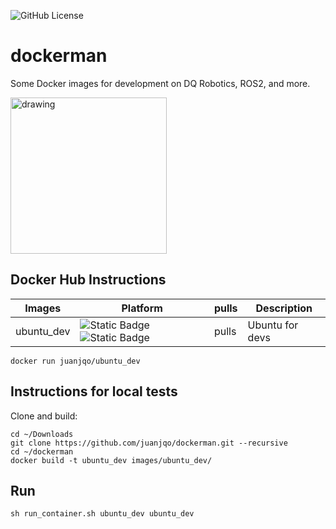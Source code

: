 ![GitHub License](https://img.shields.io/github/license/juanjqo/dockerman)

# dockerman

Some Docker images for development on DQ Robotics, ROS2, and more.

<img src="https://github.com/user-attachments/assets/5811197a-c725-49d4-927c-22feae49164c" alt="drawing" width="250"/>

## Docker Hub Instructions

|Images | Platform | pulls | Description |
|----------------- |-------|--------|--------|
|ubuntu_dev| ![Static Badge](https://img.shields.io/badge/linux-amd64-orange)![Static Badge](https://img.shields.io/badge/arm64-blue)| pulls |Ubuntu for devs|

```shell
docker run juanjqo/ubuntu_dev
```

## Instructions for local tests

Clone and build:

```shell
cd ~/Downloads
git clone https://github.com/juanjqo/dockerman.git --recursive
cd ~/dockerman
docker build -t ubuntu_dev images/ubuntu_dev/
```

## Run

```shell
sh run_container.sh ubuntu_dev ubuntu_dev
```

